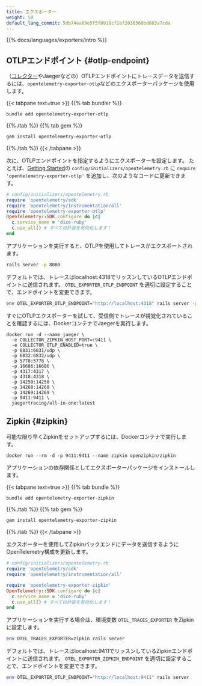 ```yaml
---
title: エクスポーター
weight: 50
default_lang_commit: 5db74ea69e5f5f8918cf2ef2030560bd083a7cda
---
```


{{% docs/languages/exporters/intro %}}

## OTLPエンドポイント {#otlp-endpoint}

（[コレクター](/docs/collector)やJaegerなどの）OTLPエンドポイントにトレースデータを送信するには、`opentelemetry-exporter-otlp`などのエクスポーターパッケージを使用します。

{{< tabpane text=true >}} {{% tab bundler %}}

```sh
bundle add opentelemetry-exporter-otlp
```

{{% /tab %}} {{% tab gem %}}

```sh
gem install opentelemetry-exporter-otlp
```

{{% /tab %}} {{< /tabpane >}}

次に、OTLPエンドポイントを指定するようにエクスポーターを設定します。
たとえば、[Getting Started](../getting-started/)の `config/initializers/opentelemetry.rb` に `require 'opentelemetry-exporter-otlp'` を追加し、次のようなコードに更新できます。

```ruby
# config/initializers/opentelemetry.rb
require 'opentelemetry/sdk'
require 'opentelemetry/instrumentation/all'
require 'opentelemetry-exporter-otlp'
OpenTelemetry::SDK.configure do |c|
  c.service_name = 'dice-ruby'
  c.use_all() # すべての計装を有効化します！
end
```

アプリケーションを実行すると、OTLPを使用してトレースがエクスポートされます。

```sh
rails server -p 8080
```

デフォルトでは、トレースはlocalhost:4318でリッスンしているOTLPエンドポイントに送信されます。
`OTEL_EXPORTER_OTLP_ENDPOINT` を適切に設定することで、エンドポイントを変更できます。

```sh
env OTEL_EXPORTER_OTLP_ENDPOINT="http://localhost:4318" rails server -p 8080
```

すぐにOTLPエクスポーターを試して、受信側でトレースが視覚化されていることを確認するには、DockerコンテナでJaegerを実行します。

```shell
docker run -d --name jaeger \
  -e COLLECTOR_ZIPKIN_HOST_PORT=:9411 \
  -e COLLECTOR_OTLP_ENABLED=true \
  -p 6831:6831/udp \
  -p 6832:6832/udp \
  -p 5778:5778 \
  -p 16686:16686 \
  -p 4317:4317 \
  -p 4318:4318 \
  -p 14250:14250 \
  -p 14268:14268 \
  -p 14269:14269 \
  -p 9411:9411 \
  jaegertracing/all-in-one:latest
```

## Zipkin {#zipkin}

可能な限り早くZipkinをセットアップするには、Dockerコンテナで実行します。

```shell
docker run --rm -d -p 9411:9411 --name zipkin openzipkin/zipkin
```

アプリケーションの依存関係としてエクスポーターパッケージをインストールします。

{{< tabpane text=true >}} {{% tab bundle %}}

```sh
bundle add opentelemetry-exporter-zipkin
```

{{% /tab %}} {{% tab gem %}}

```sh
gem install opentelemetry-exporter-zipkin
```

{{% /tab %}} {{< /tabpane >}}

エクスポーターを使用してZipkinバックエンドにデータを送信するようにOpenTelemetry構成を更新します。

```ruby
# config/initializers/opentelemetry.rb
require 'opentelemetry/sdk'
require 'opentelemetry/instrumentation/all'

require 'opentelemetry-exporter-zipkin'
OpenTelemetry::SDK.configure do |c|
  c.service_name = 'dice-ruby'
  c.use_all() # すべての計装を有効化します！
end
```

アプリケーションを実行する場合は、環境変数 `OTEL_TRACES_EXPORTER` をZipkinに設定します。

```sh
env OTEL_TRACES_EXPORTER=zipkin rails server
```

デフォルトでは、トレースはlocalhost:9411でリッスンしているZipkinエンドポイントに送信されます。
`OTEL_EXPORTER_ZIPKIN_ENDPOINT` を適切に設定することで、エンドポイントを変更できます。

```sh
env OTEL_EXPORTER_OTLP_ENDPOINT="http://localhost:9411" rails server
```
